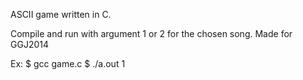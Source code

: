 ASCII game written in C.

Compile and run with argument 1 or 2 for the chosen song.
Made for GGJ2014

Ex:
$	gcc game.c
$	./a.out 1
